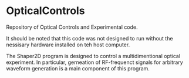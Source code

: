 OpticalControls
===============

Repository of Optical Controls and Experimental code.

It should be noted that this code was not designed to run without the nessisary hardware installed on teh host computer.

The Shaper2D program is designed to control a multidimentional optical experiment. In particular, gerneation of RF-frequenct signals for arbitrary waveform generation is a main component of this program.

